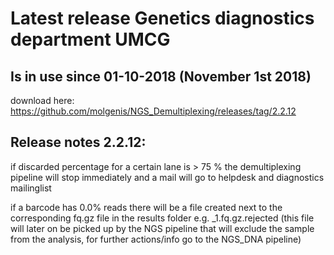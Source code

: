 # Latest release Genetics diagnostics department UMCG 

## Is in use since 01-10-2018 (November 1st 2018)

download here: https://github.com/molgenis/NGS_Demultiplexing/releases/tag/2.2.12

## Release notes 2.2.12:

if discarded percentage for a certain lane is > 75 % the demultiplexing pipeline will stop immediately and a mail will go to helpdesk and diagnostics mailinglist

if a barcode has 0.0% reads there will be a file created next to the corresponding fq.gz file in the results folder
e.g. _1.fq.gz.rejected (this file will later on be picked up by the NGS pipeline that will exclude the sample from the analysis, for further actions/info go to the NGS_DNA pipeline)
